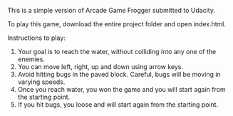 
This is a simple version of Arcade Game Frogger submitted to Udacity.

To play this game, download the entire project folder and open index.html.

Instructions to play:

1. Your goal is to reach the water, without colliding into any one of the enemies.
2. You can move left, right, up and down using arrow keys.
3. Avoid hitting bugs in the paved block. Careful, bugs will be moving in varying speeds.
4. Once you reach water, you won the game and you will start again from the starting point.
5. If you hit bugs, you loose and will start again from the starting point.
